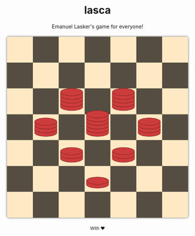 <div align="center">
    <h1>lasca</h1>
    <p>Emanuel Lasker's game for everyone!</p>
    <p>
    <img src="./res/lasca_heart.png" alt="<3" title="<3">
    <p/>
    <sup>With ❤️</sup>
</div>
